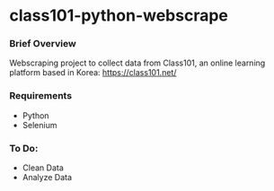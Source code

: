 # class101-python-webscrape

### Brief Overview
Webscraping project to collect data from Class101, an online learning platform based in Korea: https://class101.net/ 

### Requirements
<ul>
  <li>Python</li>
  <li>Selenium</li>
</ul>



### To Do:
<ul>
  <li>Clean Data</li>
  <li>Analyze Data</li>
</ul>
